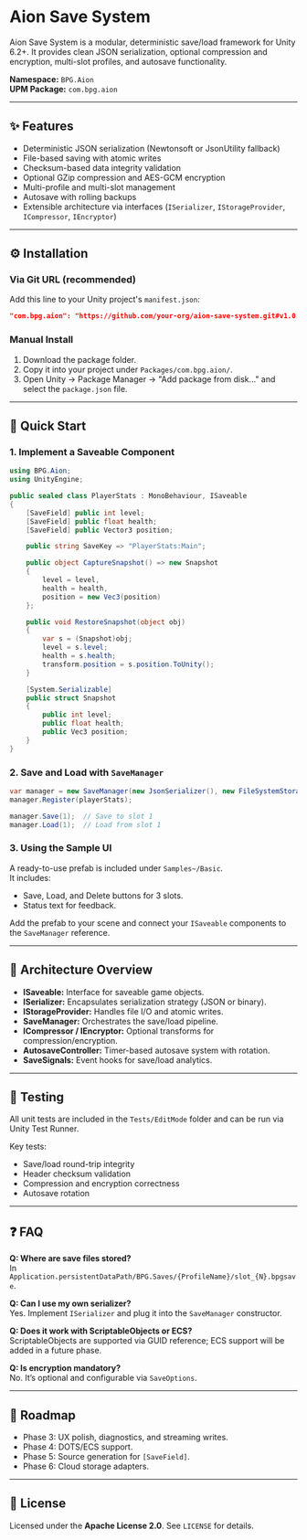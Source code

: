 # Aion Save System

Aion Save System is a modular, deterministic save/load framework for Unity 6.2+. It provides clean JSON serialization, optional compression and encryption, multi-slot profiles, and autosave functionality.

**Namespace:** `BPG.Aion`  
**UPM Package:** `com.bpg.aion`

---

## ✨ Features
- Deterministic JSON serialization (Newtonsoft or JsonUtility fallback)
- File-based saving with atomic writes
- Checksum-based data integrity validation
- Optional GZip compression and AES-GCM encryption
- Multi-profile and multi-slot management
- Autosave with rolling backups
- Extensible architecture via interfaces (`ISerializer`, `IStorageProvider`, `ICompressor`, `IEncryptor`)

---

## ⚙️ Installation

### Via Git URL (recommended)
Add this line to your Unity project's `manifest.json`:
```json
"com.bpg.aion": "https://github.com/your-org/aion-save-system.git#v1.0.0"
```

### Manual Install
1. Download the package folder.
2. Copy it into your project under `Packages/com.bpg.aion/`.
3. Open Unity → Package Manager → "Add package from disk…" and select the `package.json` file.

---

## 🚀 Quick Start

### 1. Implement a Saveable Component
```csharp
using BPG.Aion;
using UnityEngine;

public sealed class PlayerStats : MonoBehaviour, ISaveable
{
    [SaveField] public int level;
    [SaveField] public float health;
    [SaveField] public Vector3 position;

    public string SaveKey => "PlayerStats:Main";

    public object CaptureSnapshot() => new Snapshot
    {
        level = level,
        health = health,
        position = new Vec3(position)
    };

    public void RestoreSnapshot(object obj)
    {
        var s = (Snapshot)obj;
        level = s.level;
        health = s.health;
        transform.position = s.position.ToUnity();
    }

    [System.Serializable]
    public struct Snapshot
    {
        public int level;
        public float health;
        public Vec3 position;
    }
}
```

### 2. Save and Load with `SaveManager`
```csharp
var manager = new SaveManager(new JsonSerializer(), new FileSystemStorage());
manager.Register(playerStats);

manager.Save(1);  // Save to slot 1
manager.Load(1);  // Load from slot 1
```

### 3. Using the Sample UI
A ready-to-use prefab is included under `Samples~/Basic`.  
It includes:
- Save, Load, and Delete buttons for 3 slots.
- Status text for feedback.

Add the prefab to your scene and connect your `ISaveable` components to the `SaveManager` reference.

---

## 🧩 Architecture Overview
- **ISaveable:** Interface for saveable game objects.
- **ISerializer:** Encapsulates serialization strategy (JSON or binary).
- **IStorageProvider:** Handles file I/O and atomic writes.
- **SaveManager:** Orchestrates the save/load pipeline.
- **ICompressor / IEncryptor:** Optional transforms for compression/encryption.
- **AutosaveController:** Timer-based autosave system with rotation.
- **SaveSignals:** Event hooks for save/load analytics.

---

## 🧪 Testing
All unit tests are included in the `Tests/EditMode` folder and can be run via Unity Test Runner.

Key tests:
- Save/load round-trip integrity
- Header checksum validation
- Compression and encryption correctness
- Autosave rotation

---

## ❓ FAQ

**Q: Where are save files stored?**  
In `Application.persistentDataPath/BPG.Saves/{ProfileName}/slot_{N}.bpgsave`.

**Q: Can I use my own serializer?**  
Yes. Implement `ISerializer` and plug it into the `SaveManager` constructor.

**Q: Does it work with ScriptableObjects or ECS?**  
ScriptableObjects are supported via GUID reference; ECS support will be added in a future phase.

**Q: Is encryption mandatory?**  
No. It’s optional and configurable via `SaveOptions`.

---

## 🧱 Roadmap
- Phase 3: UX polish, diagnostics, and streaming writes.
- Phase 4: DOTS/ECS support.
- Phase 5: Source generation for `[SaveField]`.
- Phase 6: Cloud storage adapters.

---

## 📜 License
Licensed under the **Apache License 2.0**. See `LICENSE` for details.
